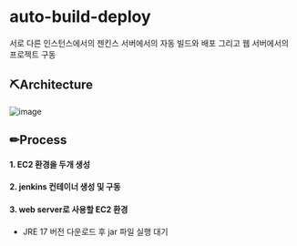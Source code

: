# auto-build-deploy
서로 다른 인스턴스에서의 젠킨스 서버에서의 자동 빌드와 배포 그리고 웹 서버에서의 프로젝트 구동

## ⛏Architecture
![image](https://github.com/yeomyaloo/auto-build-deploy/assets/81970382/8c41b924-a904-4a76-8669-90632087b6f4)

## ✏Process
#### 1. EC2 환경을 두개 생성

#### 2. jenkins 컨테이너 생성 및 구동


#### 3. web server로 사용할 EC2 환경
- JRE 17 버전 다운로드 후 jar 파일 실행 대기

